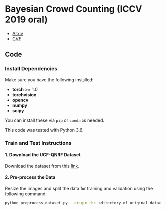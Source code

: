 # Bayesian Crowd Counting (ICCV 2019 oral)

- [Arxiv](https://arxiv.org/abs/1908.03684) 
- [CVF](http://openaccess.thecvf.com/content_ICCV_2019/papers/Ma_Bayesian_Loss_for_Crowd_Count_Estimation_With_Point_Supervision_ICCV_2019_paper.pdf)

## Code

### Install Dependencies

Make sure you have the following installed:
- **torch** >= 1.0 
- **torchvision**
- **opencv**
- **numpy**
- **scipy**

You can install these via `pip` or `conda` as needed.

This code was tested with Python 3.6.

### Train and Test Instructions

#### 1. Download the UCF-QNRF Dataset

Download the dataset from this [link](https://www.crcv.ucf.edu/data/ucf-qnrf/).

#### 2. Pre-process the Data

Resize the images and split the data for training and validation using the following command:
```bash
python preprocess_dataset.py --origin_dir <directory of original data> --data_dir <directory of processed data>
